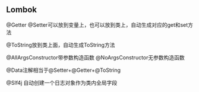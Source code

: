 ## Lombok
@Getter
@Setter可以放到变量上，也可以放到类上，自动生成对应的get和set方法

@ToString放到类上面，自动生成ToString方法

@AllArgsConstructor带参数构造函数
@NoArgsConstructor无参数构造函数

@Data注解相当于@Setter+@Getter+@ToString

@Slf4j
自动创建一个日志对象作为类内全局字段
